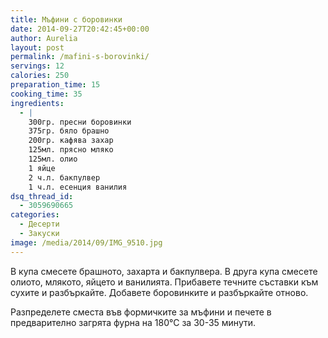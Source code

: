 ```yaml
---
title: Мъфини с боровинки
date: 2014-09-27T20:42:45+00:00
author: Aurelia
layout: post
permalink: /mafini-s-borovinki/
servings: 12
calories: 250
preparation_time: 15
cooking_time: 35
ingredients:
  - |
    300гр. пресни боровинки
    375гр. бяло брашно
    200гр. кафява захар
    125мл. прясно мляко
    125мл. олио
    1 яйце
    2 ч.л. бакпулвер
    1 ч.л. есенция ванилия
dsq_thread_id:
  - 3059690665
categories:
  - Десерти
  - Закуски
image: /media/2014/09/IMG_9510.jpg
---
```

В купа смесете брашното, захарта и бакпулвера. В друга купа смесете олиото, млякото, яйцето и ванилията. Прибавете течните съставки към сухите и разбъркайте. Добавете боровинките и разбъркайте отново.
  
Разпределете сместа във формичките за мъфини и печете в предварително загрята фурна на 180°С за 30-35 минути.